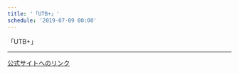 ```yaml
---
title: '「UTB+」'
schedule: '2019-07-09 00:00'
---
```


<div id="detailBody"> <p>  「UTB+」 </p></div>

---
[公式サイトへのリンク]('http://www.nogizaka46.com/schedule/2019/07/051543.php?member=mio-yakubo&category=&monthly=201907')